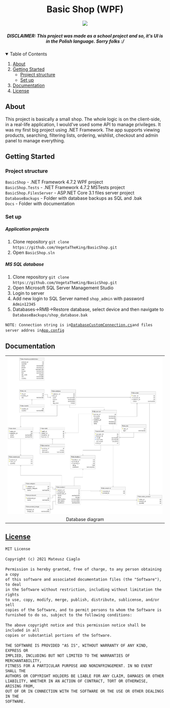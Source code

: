 <h1 align="center">Basic Shop (WPF)</h1>

<p align="center">
    <a href="/./LICENSE"><img src="https://img.shields.io/github/license/VegetaTheKing/BasicShop"></a>
</p>

<h5 align="center">
    DISCLAIMER: This project was made as a school project and so, it's UI is in the Polish language. Sorry folks :/
</h5>

<details open="open">
  <summary>Table of Contents</summary>
  <ol>
    <li><a href="#about">About</a></li>
    <li>
        <a href="#getting-started">Getting Started</a>
        <ul>
            <li><a href="#project-structure">Project structure</a></li>
            <li><a href="#set-up">Set up</a></li>
        </ul>
    </li>
    <li><a href="#documentation">Documentation</a></li>
    <li><a href="#license">License</a></li>
  </ol>
</details>

## About

This project is basically a small shop. The whole logic is on the client-side, in a real-life application, I would've used some API to manage privileges.
It was my first big project using .NET Framework. The app supports viewing products, searching, filtering lists, ordering, wishlist, checkout and admin panel to manage everything.

## Getting Started

### Project structure

`BasicShop` - .NET Framework 4.7.2 WPF project<br>
`BasicShop.Tests` - .NET Framework 4.7.2 MSTests project<br>
`BasicShop.FilesServer` - ASP.NET Core 3.1 files server project<br>
`DatabaseBackups` - Folder with database backups as SQL and .bak<br>
`Docs` - Folder with documentation

### Set up

##### Application projects
1. Clone repository `git clone https://github.com/VegetaTheKing/BasicShop.git`
2. Open `BasicShop.sln`

##### MS SQL database
1. Clone repository `git clone https://github.com/VegetaTheKing/BasicShop.git`
2. Open Microsoft SQL Server Management Studio
3. Login to server
4. Add new login to SQL Server named `shop_admin` with password `Admin12345`
5. Databases->RMB->Restore database, select device and then navigate to `DatabaseBackups/shop_database.bak`

`NOTE: Connection string is in`<a href="https://github.com/VegetaTheKing/BasicShop/blob/master/BasicShop/DatabaseCustomConnection.cs">`DatabaseCustomConnection.cs`</a>`and files server addres in`<a href="https://github.com/VegetaTheKing/BasicShop/blob/master/BasicShop/App.config#L11">`App.config`</a>

## Documentation

<table>
    <tr>
        <th style="text-align:center"><a href="/./docs/img/erd.png"><img alt="erd" src="/./docs/img/erd.png"></a></th>
    </tr>
    <tr>
        <td align="center">Database diagram</td>
    </tr>
</table>


## [License](/./LICENSE)

```
MIT License

Copyright (c) 2021 Mateusz Ciaglo

Permission is hereby granted, free of charge, to any person obtaining a copy
of this software and associated documentation files (the "Software"), to deal
in the Software without restriction, including without limitation the rights
to use, copy, modify, merge, publish, distribute, sublicense, and/or sell
copies of the Software, and to permit persons to whom the Software is
furnished to do so, subject to the following conditions:

The above copyright notice and this permission notice shall be included in all
copies or substantial portions of the Software.

THE SOFTWARE IS PROVIDED "AS IS", WITHOUT WARRANTY OF ANY KIND, EXPRESS OR
IMPLIED, INCLUDING BUT NOT LIMITED TO THE WARRANTIES OF MERCHANTABILITY,
FITNESS FOR A PARTICULAR PURPOSE AND NONINFRINGEMENT. IN NO EVENT SHALL THE
AUTHORS OR COPYRIGHT HOLDERS BE LIABLE FOR ANY CLAIM, DAMAGES OR OTHER
LIABILITY, WHETHER IN AN ACTION OF CONTRACT, TORT OR OTHERWISE, ARISING FROM,
OUT OF OR IN CONNECTION WITH THE SOFTWARE OR THE USE OR OTHER DEALINGS IN THE
SOFTWARE.
```